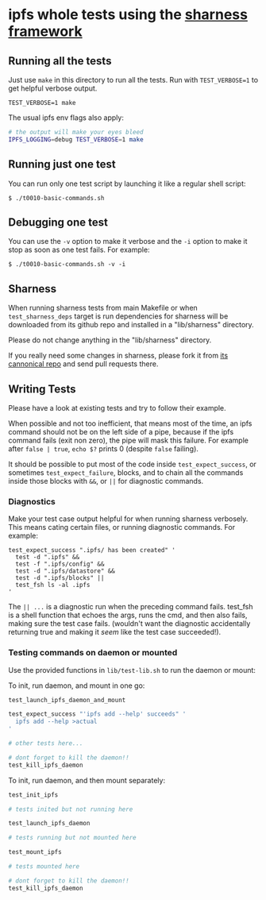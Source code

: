 # ipfs whole tests using the [sharness framework](https://github.com/mlafeldt/sharness/)

## Running all the tests

Just use `make` in this directory to run all the tests.
Run with `TEST_VERBOSE=1` to get helpful verbose output.

```
TEST_VERBOSE=1 make
```

The usual ipfs env flags also apply:

```sh
# the output will make your eyes bleed
IPFS_LOGGING=debug TEST_VERBOSE=1 make
```

## Running just one test

You can run only one test script by launching it like a regular shell
script:

```
$ ./t0010-basic-commands.sh
```

## Debugging one test

You can use the `-v` option to make it verbose and the `-i` option to
make it stop as soon as one test fails.
For example:

```
$ ./t0010-basic-commands.sh -v -i
```

## Sharness

When running sharness tests from main Makefile or when `test_sharness_deps`
target is run dependencies for sharness
will be downloaded from its github repo and installed in a "lib/sharness"
directory.

Please do not change anything in the "lib/sharness" directory.

If you really need some changes in sharness, please fork it from
[its cannonical repo](https://github.com/mlafeldt/sharness/) and
send pull requests there.

## Writing Tests

Please have a look at existing tests and try to follow their example.

When possible and not too inefficient, that means most of the time,
an ipfs command should not be on the left side of a pipe, because if
the ipfs command fails (exit non zero), the pipe will mask this failure.
For example after `false | true`, `echo $?` prints 0 (despite `false`
failing).

It should be possible to put most of the code inside `test_expect_success`,
or sometimes `test_expect_failure`, blocks, and to chain all the commands
inside those blocks with `&&`, or `||` for diagnostic commands.

### Diagnostics

Make your test case output helpful for when running sharness verbosely.
This means cating certain files, or running diagnostic commands.
For example:

```
test_expect_success ".ipfs/ has been created" '
  test -d ".ipfs" &&
  test -f ".ipfs/config" &&
  test -d ".ipfs/datastore" &&
  test -d ".ipfs/blocks" ||
  test_fsh ls -al .ipfs
'
```

The `|| ...` is a diagnostic run when the preceding command fails.
test_fsh is a shell function that echoes the args, runs the cmd,
and then also fails, making sure the test case fails. (wouldn't want
the diagnostic accidentally returning true and making it _seem_ like
the test case succeeded!).


### Testing commands on daemon or mounted

Use the provided functions in `lib/test-lib.sh` to run the daemon or mount:

To init, run daemon, and mount in one go:

```sh
test_launch_ipfs_daemon_and_mount

test_expect_success "'ipfs add --help' succeeds" '
  ipfs add --help >actual
'

# other tests here...

# dont forget to kill the daemon!!
test_kill_ipfs_daemon
```

To init, run daemon, and then mount separately:

```sh
test_init_ipfs

# tests inited but not running here

test_launch_ipfs_daemon

# tests running but not mounted here

test_mount_ipfs

# tests mounted here

# dont forget to kill the daemon!!
test_kill_ipfs_daemon
```

